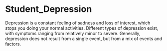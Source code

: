 # Student_Depression
Depression is a constant feeling of sadness and loss of interest, which stops you doing your normal activities. Different types of depression exist, with symptoms ranging from relatively minor to severe. Generally, depression does not result from a single event, but from a mix of events and factors.
